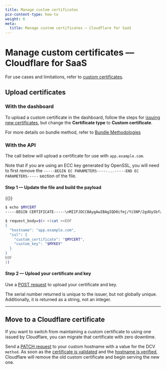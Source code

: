 ```yaml
---
title: Manage custom certificates
pcx-content-type: how-to
weight: 6
meta:
  title: Manage custom certificates — Cloudflare for SaaS
---
```


# Manage custom certificates — Cloudflare for SaaS

For use cases and limitations, refer to [custom certificates](/cloudflare-for-saas/ssl/custom-certificates/).

## Upload certificates

### With the dashboard

To upload a custom certificate in the dashboard, follow the steps for [issuing new certificates](/cloudflare-for-saas/ssl/common-tasks/issuing-certificates/#via-the-dashboard), but change the **Certificate type** to **Custom certificate**.

For more details on bundle method, refer to [Bundle Methodologies](/ssl/edge-certificates/custom-certificates/bundling-methodologies/)

### With the API

The call below will upload a certificate for use with `app.example.com`.

Note that if you are using an ECC key generated by OpenSSL, you will need to first remove the `-----BEGIN EC PARAMETERS-----...-----END EC PARAMETERS-----` section of the file.

#### Step 1 — Update the file and build the payload

{{<render file="_custom-cert-file-example.md">}}

```bash
$ echo $MYCERT
-----BEGIN CERTIFICATE-----\nMIIFJDCCBAygAwIBAgIQD0ifmj/Yi5NP/2gdUySbfzANBgkqhkiG9w0BAQsFADBN\nMQswCQYDVQQGEwJVUzEVMBMGA1UEChMMRGlnaUNlcnQgSW5jMScwJQYDVQQDEx5E...SzSHfXp5lnu/3V08I72q1QNzOCgY1XeL4GKVcj4or6cT6tX6oJH7ePPmfrBfqI/O\nOeH8gMJ+FuwtXYEPa4hBf38M5eU5xWG7\n-----END CERTIFICATE-----\n

$ request_body=$(< <(cat <<EOF
{
  "hostname": "app.example.com",
  "ssl": {
    "custom_certificate": "$MYCERT",
    "custom_key": "$MYKEY"
  }
}
EOF
))
```

#### Step 2 — Upload your certificate and key

Use a [POST request](https://api.cloudflare.com/#custom-hostname-for-a-zone-create-custom-hostname) to upload your certificate and key.

The serial number returned is unique to the issuer, but not globally unique. Additionally, it is returned as a string, not an integer.

---

## Move to a Cloudflare certificate

If you want to switch from maintaining a custom certificate to using one issued by Cloudflare, you can migrate that certificate with zero downtime.

Send a [PATCH request](https://api.cloudflare.com/#custom-hostname-for-a-zone-edit-custom-hostname) to your custom hostname with a value for the DCV `method`. As soon as the [certificate is validated](/cloudflare-for-saas/ssl/common-tasks/certificate-validation-methods/) and the [hostname is verified](/cloudflare-for-saas/ssl/common-tasks/hostname-verification/), Cloudflare will remove the old custom certificate and begin serving the new one.
